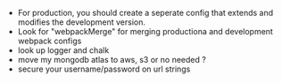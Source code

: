 - For production, you should create a seperate config that extends and modifies the development version.
- Look for "webpackMerge" for merging productiona and development webpack configs
- look up logger and chalk 
- move my mongodb atlas to aws, s3 or no needed ?
- secure your username/password on url strings

